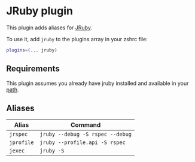 # JRuby plugin

This plugin adds aliases for [JRuby](https://www.jruby.org/).

To use it, add `jruby` to the plugins array in your zshrc file:

```zsh
plugins=(... jruby)
```

## Requirements

This plugin assumes you already have jruby installed and available in your [path](https://www.jruby.org/getting-started).

## Aliases

| Alias        | Command                                                          |
| ------------ | ---------------------------------------------------------------- |
| `jrspec`     | `jruby --debug -S rspec --debug`                                 |
| `jprofile`   | `jruby --profile.api -S rspec`                                   |
| `jexec`      | `jruby -S`                                                       |
